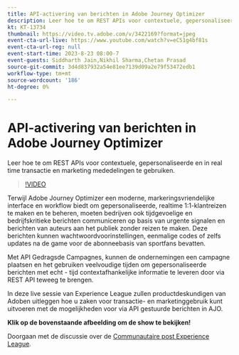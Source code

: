 ```yaml
---
title: API-activering van berichten in Adobe Journey Optimizer
description: Leer hoe te om REST APIs voor contextuele, gepersonaliseerde en in real time transactie en marketing mededelingen te gebruiken.
kt: KT-13734
thumbnail: https://video.tv.adobe.com/v/3422169?format=jpeg
event-cta-url-live: https://www.youtube.com/watch?v=eC51g4bf81s
event-cta-url-reg: null
event-start-time: 2023-8-23 08:00-7
event-guests: Siddharth Jain,Nikhil Sharma,Chetan Prasad
source-git-commit: 3d4d837932a54e81ee7139d09a2e79f53472edb1
workflow-type: tm+mt
source-wordcount: '186'
ht-degree: 0%

---
```


# API-activering van berichten in Adobe Journey Optimizer

Leer hoe te om REST APIs voor contextuele, gepersonaliseerde en in real time transactie en marketing mededelingen te gebruiken.

>[!VIDEO](https://video.tv.adobe.com/v/3422169/?learn=on)

Terwijl Adobe Journey Optimizer een moderne, markeringsvriendelijke interface en workflow biedt om gepersonaliseerde, realtime 1:1-klantreizen te maken en te beheren, moeten bedrijven ook tijdgevoelige en bedrijfskritieke berichten communiceren op basis van urgente signalen en berichten van auteurs aan het publiek zonder reizen te maken. Deze berichten kunnen wachtwoordvoorinstellingen, eenmalige codes of zelfs updates na de game voor de abonneebasis van sportfans bevatten.

Met API Gedragsde Campagnes, kunnen de ondernemingen een campagne plaatsen en het gebruiken veelvoudige tijden om gepersonaliseerde berichten met echt - tijd contextafhankelijke informatie te leveren door via REST API teweeg te brengen.

In deze live sessie van Experience League zullen productdeskundigen van Adoben uitleggen hoe u zaken voor transactie- en marketinggebruik kunt uitvoeren met de mogelijkheden voor via API gestuurde berichten in AJO.

**Klik op de bovenstaande afbeelding om de show te bekijken!**

Doorgaan met de discussie over de [Communautaire post Experience League](https://experienceleaguecommunities.adobe.com/t5/journey-optimizer-discussions/experience-league-live-post-session-discussion-api-triggered/m-p/614273#M132).
